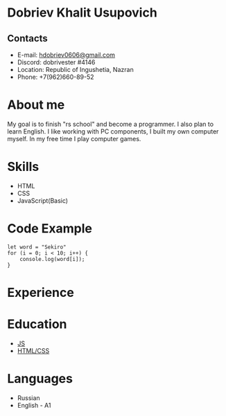 # Dobriev Khalit Usupovich
## Contacts
* E-mail: hdobriev0606@gmail.com
* Discord: dobrivester #4146
* Location: Republic of Ingushetia, Nazran
* Phone: +7(962)660-89-52
# About me
My goal is to finish "rs school" and become a programmer. I also plan to learn English. I like working with PC components, I built my own computer myself. In my free time I play computer games.
# Skills
* HTML
* CSS
* JavaScript(Basic)
# Code Example
```
let word = "Sekiro"
for (i = 0; i < 10; i++) {
    console.log(word[i]);
}
```
# Experience 
# Education
* [JS](https://www.notion.so/)
* [HTML/CSS](https://www.youtube.com/playlist?list=PLn5oTKbEreQBIjXAFKXriGPoMv79RrDJm)
# Languages
* Russian
* English - A1 
